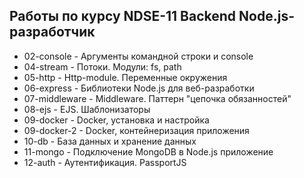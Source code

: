 ## Работы по курсу NDSE-11 Backend Node.js-разработчик

- 02-console	- Аргументы командной строки и console
- 04-stream		- Потоки. Модули: fs, path
- 05-http		- Http-module. Переменные окружения
- 06-express	- Библиотеки Node.js для веб-разработки
- 07-middleware	- Middleware. Паттерн "цепочка обязанностей"
- 08-ejs		- EJS. Шаблонизаторы
- 09-docker		- Docker, установка и настройка
- 09-docker-2	- Docker, контейнеризация приложения
- 10-db			- База данных и хранение данных
- 11-mongo		- Подключение MongoDB в Node.js приложение
- 12-auth       - Аутентификация. PassportJS
